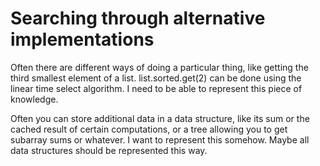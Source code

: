 # Searching through alternative implementations

Often there are different ways of doing a particular thing, like getting the third smallest element of a list. list.sorted.get(2) can be done using the linear time select algorithm. I need to be able to represent this piece of knowledge.

Often you can store additional data in a data structure, like its sum or the cached result of certain computations, or a tree allowing you to get subarray sums or whatever. I want to represent this somehow. Maybe all data structures should be represented this way.